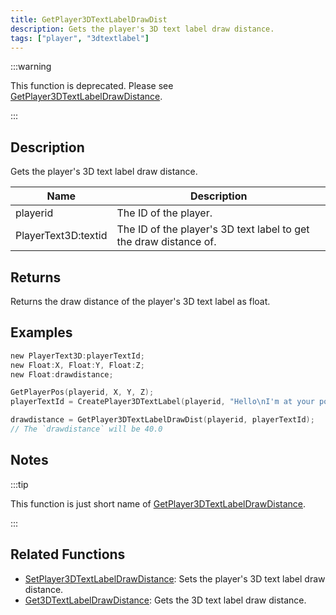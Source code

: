 ```yaml
---
title: GetPlayer3DTextLabelDrawDist
description: Gets the player's 3D text label draw distance.
tags: ["player", "3dtextlabel"]
---
```


:::warning

This function is deprecated. Please see [GetPlayer3DTextLabelDrawDistance](GetPlayer3DTextLabelDrawDistance).

:::

## Description

Gets the player's 3D text label draw distance.

| Name      | Description                                                               |
| --------- | ------------------------------------------------------------------------- |
| playerid | The ID of the player.  |
| PlayerText3D:textid | The ID of the player's 3D text label to get the draw distance of. |

## Returns

Returns the draw distance of the player's 3D text label as float.

## Examples

```c
new PlayerText3D:playerTextId;
new Float:X, Float:Y, Float:Z;
new Float:drawdistance;

GetPlayerPos(playerid, X, Y, Z);
playerTextId = CreatePlayer3DTextLabel(playerid, "Hello\nI'm at your position", 0x008080FF, X, Y, Z, 40.0);

drawdistance = GetPlayer3DTextLabelDrawDist(playerid, playerTextId);
// The `drawdistance` will be 40.0
```

## Notes

:::tip

This function is just short name of [GetPlayer3DTextLabelDrawDistance](GetPlayer3DTextLabelDrawDistance).

:::

## Related Functions

- [SetPlayer3DTextLabelDrawDistance](SetPlayer3DTextLabelDrawDistance): Sets the player's 3D text label draw distance.
- [Get3DTextLabelDrawDistance](Get3DTextLabelDrawDistance): Gets the 3D text label draw distance.
